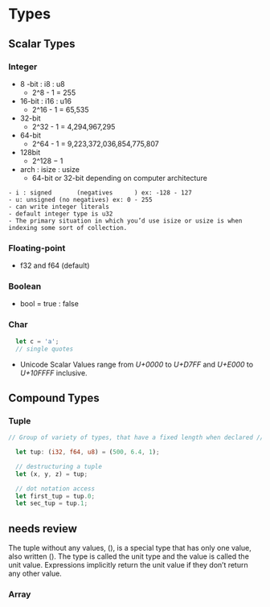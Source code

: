 # Types

## Scalar Types

### Integer
  - 8 -bit : i8 : u8
    - 2^8 - 1 = 255
  - 16-bit : i16 : u16
    - 2^16 - 1 = 65,535
  - 32-bit
    - 2^32 - 1 = 4,294,967,295
  - 64-bit
    - 2^64 - 1 = 9,223,372,036,854,775,807
  - 128bit
    - 2^128  − 1
  - arch : isize : usize
    - 64-bit or 32-bit depending on computer architecture

```tip
- i : signed       (negatives      ) ex: -128 - 127
- u: unsigned (no negatives) ex: 0 - 255
- can write integer literals
- default integer type is u32
- The primary situation in which you’d use isize or usize is when indexing some sort of collection.
```

### Floating-point
  - f32 and f64 (default)

### Boolean
  - bool = true : false

### Char
 ```rust
   let c = 'a';  
   // single quotes
 ```
  - Unicode Scalar Values range from <em>U+0000</em> to <em>U+D7FF</em> and <em>U+E000</em> to <em>U+10FFFF</em> inclusive.


## Compound Types

### Tuple
```rust
// Group of variety of types, that have a fixed length when declared //

  let tup: (i32, f64, u8) = (500, 6.4, 1);

  // destructuring a tuple
  let (x, y, z) = tup;

  // dot notation access
  let first_tup = tup.0;
  let sec_tup = tup.1;
 ```
 
 needs review
---
 The tuple without any values, (), is a special type that has only one value, also written (). The type is called the unit type and the value is called the unit value. Expressions implicitly return the unit value if they don’t return any other value.

### Array

